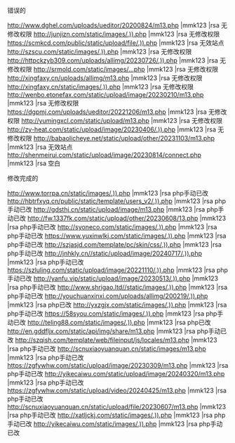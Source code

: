错误的

http://www.dghel.com/uploads/ueditor/20200824/m13.php |mmk123 |rsa    无修改权限
http://junjizn.com/static/images/.)).php |mmk123 |rsa   无修改权限 
https://scmkcd.com/public/static/upload/file/.)).php |mmk123 |rsa   无效站点
http://szscu.com/static/images/.)).php |mmk123 |rsa   无修改权限
http://httpckzyb309.com/uploads/allimg/20230726/.)).php |mmk123 |rsa   无修改权限
http://srmold.com/static/images/...php |mmk123 |rsa  无修改权限
http://xingfaxy.cn/uploads/allimg/m13.php |mmk123 |rsa   无修改权限
http://xingfaxy.cn/static/images/.)).php |mmk123 |rsa  无修改权限
http://wenbo.etonefax.com/static/upload/image/20230210/m13.php |mmk123 |rsa  无修改权限
https://dgpmj.com/uploads/ueditor/20221206/m13.php |mmk123 |rsa  无修改权限 
http://yumingxcl.com/static/upload/m13.php |mmk123 |rsa  无修改权限
http://zy-heat.com/static/upload/image/20230406/.)).php |mmk123 |rsa  无修改权限
http://babaolicheye.net/static/upload/other/20231103/m13.php |mmk123 |rsa   无效站点
http://shenmeirui.com/static/upload/image/20230814/connect.php |mmk123 |rsa  空白



修改完成的

http://www.torrpa.cn/static/images/.)).php |mmk123 |rsa    php手动已改
http://hbtrfxyq.cn/public/static/template/users_v2/.)).php |mmk123 |rsa   php手动已改
http://gdsthj.cn/static/upload/image/m13.php |mmk123 |rsa   php手动已改
http://fw.1337fk.com/static/upload/other/20230608/13.php |mmk123 |rsa   php手动已改
http://syoneco.com/static/images/.)).php |mmk123 |rsa   php手动已改
https://www.yuxinwlkj.com/static/images/.)).php |mmk123 |rsa   php手动已改
http://szjasjd.com/template/pc/skin/css/.)).php |mmk123 |rsa    php手动已改
http://jnhkly.cn//static/upload/image/20240717/.)).php |mmk123 |rsa   php手动已改
https://szluling.com/static/upload/image/20221110/.)).php |mmk123 |rsa   php手动已改
http://yanfu.vip/static/upload/image/20230513/.)).php |mmk123 |rsa   php手动已改
http://www.shrigao.ltd//static/images/.)).php |mmk123 |rsa   php手动已改
http://youchuanxinxi.com/uploads/allimg/200219/.)).php |mmk123 |rsa   php已改
http://yxzgjx.com/static/images/.)).php |mmk123 |rsa   php手动已改
https://58syou.com/static/images/.)).php |mmk123 |rsa   php手动已改
http://teling88.com/static/images/.)).php |mmk123 |rsa   php已改
http://en.gddfljx.com/static/api/img/share/m13.php |mmk123 |rsa  php手动已改 
http://szqish.com/template/web/fileinput/js/locales/m13.php |mmk123 |rsa  php手动已改
http://scnuxiaoyuanquan.cn/static/images/m13.php |mmk123 |rsa  php手动已改 
https://zgfywhw.com/static/upload/image/20230309/m13.php |mmk123 |rsa   php手动已改
http://yikecaiwu.com/static/upload/image/20240320/m13.php |mmk123 |rsa   php手动已改
https://zgfywhw.com/static/upload/video/20240425/m13.php |mmk123 |rsa  php手动已改
http://scnuxiaoyuanquan.cn/static/upload/file/20230607/m13.php |mmk123 |rsa  php手动已改
http://xatljckj.com/static/images/.)).php |mmk123 |rsa   php手动已改
http://yikecaiwu.com/static/images/.)).php |mmk123 |rsa  php手动已改